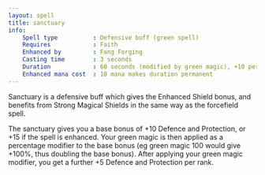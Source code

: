 ```yaml
---
layout: spell
title: sanctuary
info:
    Spell type          : Defensive buff (green spell)
    Requires            : Faith
    Enhanced by         : Fang Forging
    Casting time        : 3 seconds
    Duration            : 60 seconds (modified by green magic), +10 per rank
    Enhanced mana cost  : 10 mana makes duration permanent
---
```


Sanctuary is a defensive buff which gives the Enhanced Shield bonus, and 
benefits from Strong Magical Shields in the same way as the forcefield spell.

The sanctuary gives you a base bonus of +10 Defence and Protection, or +15 
if the spell is enhanced.  Your green magic is then applied as a percentage 
modifier to the base bonus (eg green magic 100 would give +100%, thus doubling
the base bonus).  After applying your green magic modifier, you get a further 
+5 Defence and Protection per rank.
